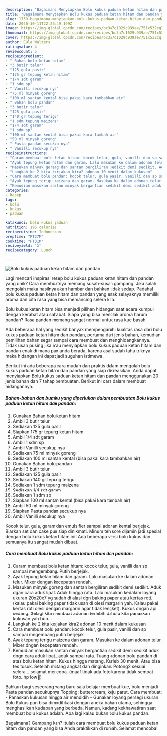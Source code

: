 ```yaml
---
description: "Bagaimana Menyiapkan Bolu kukus paduan ketan hitam dan pandan yang Menggugah Selera"
title: "Bagaimana Menyiapkan Bolu kukus paduan ketan hitam dan pandan yang Menggugah Selera"
slug: 1739-bagaimana-menyiapkan-bolu-kukus-paduan-ketan-hitam-dan-pandan-yang-menggugah-selera
date: 2020-10-11T22:26:49.199Z
image: https://img-global.cpcdn.com/recipes/bc3a7c1029c939ae/751x532cq70/bolu-kukus-paduan-ketan-hitam-dan-pandan-foto-resep-utama.jpg
thumbnail: https://img-global.cpcdn.com/recipes/bc3a7c1029c939ae/751x532cq70/bolu-kukus-paduan-ketan-hitam-dan-pandan-foto-resep-utama.jpg
cover: https://img-global.cpcdn.com/recipes/bc3a7c1029c939ae/751x532cq70/bolu-kukus-paduan-ketan-hitam-dan-pandan-foto-resep-utama.jpg
author: Eula Walters
ratingvalue: 4
reviewcount: 5
recipeingredient:
- " Bahan bolu ketan hitam"
- "3 butir telur"
- "125 gula pasir"
- "175 gr tepung ketan hitam"
- "1/4 sdt garam"
- "1 sdm sp"
- " Vanilli secukup nya"
- "75 ml minyak goreng"
- "100 ml santan kental bisa pakai kara tambahkan air"
- " Bahan bolu pandan"
- "3 butir telur"
- "125 gula pasir"
- "140 gr tepung terigu"
- "1 sdm tepung maizena"
- "1/4 sdt garam"
- "1 sdm sp"
- "100 ml santan kental bisa pakai kara tambah air"
- "50 ml minyak goreng"
- " Pasta pandan secukup nya"
- " Vanilli secukup nya"
recipeinstructions:
- "Caram membuat bolu ketan hitam: kocok telur, gula, vanilli dan sp sampai mengembang. Putih berjejak."
- "Ayak tepung ketan hitam dan garam. Lalu masukan ke dalam adonan telur. Mixer dengan kecepatan rendah."
- "Masukan minyak goreng dan santan bergiliran sedikit demi sedikit. Aduk dgan cara aduk lipat. Aduk hingga rata. Lalu masukan kedalam loyang ukuran 20x20x7 yg sudah di alasi dgn baking paper atau kertas roti. (kalau pakai baking paper tidak usah di olesi margarin yah. Kalau pakai kertas roti olesi dengan margarin agar tidak lengket). Kukus dngan api sedang. Selagi kita membuat adonan terlebih dahulu kita panaskan kukusan yah bun..."
- "Langkah ke 2 kita kerjakan kira2 adonan 10 menit dalam kukusan"
- "Cara membuat bolu pandan: kocok telur, gula pasir, vanilli dan sp sampai mngembang putih berjejak"
- "Ayak tepung terigu maizena dan garam. Masukan ke dalam adonan telur. Mixer dngan kecepatan rendah."
- "Kemudian masukan santan minyak bergantian sedikit demi sedikit aduk dngn cara aduk lipat...aduk sampai rata. Tuang adonan bolu pandan di atas bolu ketan hitam. Kukus hingga matang. Kurleb 30 menit. Atau bisa tes tusuk. Setelah matang angkat dan dinginkan. Potong2 sesuai selera....selamat mencoba. (maaf tidak ada foto karena tidak sempat foto..hp low🙏)"
categories:
- Resep
tags:
- bolu
- kukus
- paduan

katakunci: bolu kukus paduan 
nutrition: 196 calories
recipecuisine: Indonesian
preptime: "PT27M"
cooktime: "PT31M"
recipeyield: "3"
recipecategory: Lunch

---
```



![Bolu kukus paduan ketan hitam dan pandan](https://img-global.cpcdn.com/recipes/bc3a7c1029c939ae/751x532cq70/bolu-kukus-paduan-ketan-hitam-dan-pandan-foto-resep-utama.jpg)

Lagi mencari inspirasi resep bolu kukus paduan ketan hitam dan pandan yang unik? Cara membuatnya memang susah-susah gampang. Jika salah mengolah maka hasilnya akan hambar dan bahkan tidak sedap. Padahal bolu kukus paduan ketan hitam dan pandan yang enak selayaknya memiliki aroma dan cita rasa yang bisa memancing selera kita.

Bolu kukus ketan hitam bisa menjadi pilihan hidangan saat acara kumpul dengan kerabat atau sahabat. Siapa yang bisa menolak aroma harum pandan? Rasa pandan memang sangat normal untuk rasa kue basah.

Ada beberapa hal yang sedikit banyak mempengaruhi kualitas rasa dari bolu kukus paduan ketan hitam dan pandan, pertama dari jenis bahan, kemudian pemilihan bahan segar sampai cara membuat dan menghidangkannya. Tidak usah pusing jika mau menyiapkan bolu kukus paduan ketan hitam dan pandan enak di mana pun anda berada, karena asal sudah tahu triknya maka hidangan ini dapat jadi suguhan istimewa.


Berikut ini ada beberapa cara mudah dan praktis dalam mengolah bolu kukus paduan ketan hitam dan pandan yang siap dikreasikan. Anda dapat menyiapkan Bolu kukus paduan ketan hitam dan pandan menggunakan 20 jenis bahan dan 7 tahap pembuatan. Berikut ini cara dalam membuat hidangannya.

<!--inarticleads1-->

##### Bahan-bahan dan bumbu yang diperlukan dalam pembuatan Bolu kukus paduan ketan hitam dan pandan:

1. Gunakan  Bahan bolu ketan hitam
1. Ambil 3 butir telur
1. Sediakan 125 gula pasir
1. Siapkan 175 gr tepung ketan hitam
1. Ambil 1/4 sdt garam
1. Ambil 1 sdm sp
1. Ambil  Vanilli secukup nya
1. Sediakan 75 ml minyak goreng
1. Sediakan 100 ml santan kental (bisa pakai kara tambahkan air)
1. Gunakan  Bahan bolu pandan
1. Ambil 3 butir telur
1. Sediakan 125 gula pasir
1. Sediakan 140 gr tepung terigu
1. Sediakan 1 sdm tepung maizena
1. Sediakan 1/4 sdt garam
1. Sediakan 1 sdm sp
1. Siapkan 100 ml santan kental (bisa pakai kara tambah air)
1. Ambil 50 ml minyak goreng
1. Siapkan  Pasta pandan secukup nya
1. Ambil  Vanilli secukup nya


Kocok telur, gula, garam dan emulsifier sampai adonan kental berjejak. Biarkan set dan cake pun siap dinikmati. Minum teh sore dijamin jadi spesial dengan bolu kukus ketan hitam ini! Ada beberapa versi bolu kukus dan semuanya itu sangat mudah dibuat. 

<!--inarticleads2-->

##### Cara membuat Bolu kukus paduan ketan hitam dan pandan:

1. Caram membuat bolu ketan hitam: kocok telur, gula, vanilli dan sp sampai mengembang. Putih berjejak.
1. Ayak tepung ketan hitam dan garam. Lalu masukan ke dalam adonan telur. Mixer dengan kecepatan rendah.
1. Masukan minyak goreng dan santan bergiliran sedikit demi sedikit. Aduk dgan cara aduk lipat. Aduk hingga rata. Lalu masukan kedalam loyang ukuran 20x20x7 yg sudah di alasi dgn baking paper atau kertas roti. (kalau pakai baking paper tidak usah di olesi margarin yah. Kalau pakai kertas roti olesi dengan margarin agar tidak lengket). Kukus dngan api sedang. Selagi kita membuat adonan terlebih dahulu kita panaskan kukusan yah bun...
1. Langkah ke 2 kita kerjakan kira2 adonan 10 menit dalam kukusan
1. Cara membuat bolu pandan: kocok telur, gula pasir, vanilli dan sp sampai mngembang putih berjejak
1. Ayak tepung terigu maizena dan garam. Masukan ke dalam adonan telur. Mixer dngan kecepatan rendah.
1. Kemudian masukan santan minyak bergantian sedikit demi sedikit aduk dngn cara aduk lipat...aduk sampai rata. Tuang adonan bolu pandan di atas bolu ketan hitam. Kukus hingga matang. Kurleb 30 menit. Atau bisa tes tusuk. Setelah matang angkat dan dinginkan. Potong2 sesuai selera....selamat mencoba. (maaf tidak ada foto karena tidak sempat foto..hp low🙏)


Bahkan bagi seseorang yang baru saja belajar membuat kue, bolu menjadi Pasta pandan secukupnya Topping: buttercream, keju parut. Cara membuat: - Panaskan kukusan hingga air mendidih - Gunakan loyang persegi ukuran. Bolu Kukus pun bisa dimodifikasi dengan aneka bahan utama, sehingga menghasilkan kudapan yang berbeda. Namun, kadang kekhawatiran saat membuat bolu kukus adalah. Apa lagi kalau bukan bolu kukus pandan. 

Bagaimana? Gampang kan? Itulah cara membuat bolu kukus paduan ketan hitam dan pandan yang bisa Anda praktikkan di rumah. Selamat mencoba!
